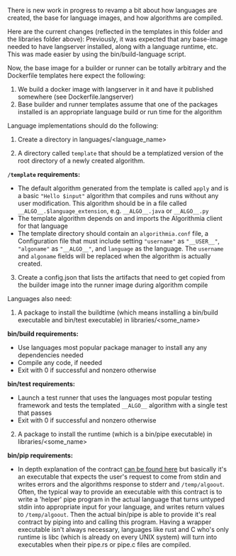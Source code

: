 There is new work in progress to revamp a bit about how languages are created, the base for language images, and how algorithms are compiled.

Here are the current changes (reflected in the templates in this folder and the libraries folder above):
Previously, it was expected that any base-image needed to have langserver installed, along with a language runtime, etc.  This was made easier by using the bin/build-language script.

Now, the base image for a builder or runner can be totally arbitrary and the Dockerfile templates here expect the following:
1. We build a docker image with langserver in it and have it published somewhere (see Dockerfile.langserver)
2. Base builder and runner templates assume that one of the packages installed is an appropriate language build or run time for the algorithm

Language implementations should do the following:
1. Create a directory in languages/<language_name>

2. A directory called `template` that should be a templatized version of the root directory of a newly created algorithm.

**`/template` requirements:**

- The default algorithm generated from the template is called `apply` and is a basic `"Hello $input"` algorithm that compiles and runs without any user modification. This algorithm should be in a file called `__ALGO__.$language_extension`, e.g. `__ALGO__.java` or `__ALGO__.py`
- The template algorithm depends on and imports the Algorithmia client for that language
- The template directory should contain an `algorithmia.conf` file, a Configuration file that must include setting `"username"` as `"__USER__"`, `"algoname"` as `"__ALGO__"`, and `language` as the language. The `username` and `algoname` fields will be replaced when the algorithm is actually created.

3. Create a config.json that lists the artifacts that need to get copied from the builder image into the runner image during algorithm compile

Languages also need:
1. A package to install the buildtime (which means installing a bin/build executable and bin/test executable) in libraries/<some_name>

**bin/build requirements:**
- Use languages most popular package manager to install any any dependencies needed
- Compile any code, if needed
- Exit with 0 if successful and nonzero otherwise

**bin/test requirements:**
- Launch a test runner that uses the languages most popular testing framework and tests the templated `__ALGO__` algorithm with a single test that passes
- Exit with 0 if successful and nonzero otherwise


2. A package to install the runtime (which is a bin/pipe executable) in libraries/<some_name>

**bin/pip requirements:**
- In depth explanation of the contract [can be found here](https://github.com/algorithmiaio/langpacks/blob/master/langpack_guide.md) but basically it's an executable that expects the user's request to come from stdin and writes errors and the algorithms response to stderr and `/temp/algoout`. Often, the typical way to provide an executable with this contract is to write a 'helper' pipe program in the actual language that turns untyped stdin into appropriate input for your language, and writes return values to `/temp/algoout`. Then the actual bin/pipe is able to provide it's real contract by piping into and calling this program. Having a wrapper executable isn't always necessary, languages like rust and C who's only runtime is libc (which is already on every UNIX system) will turn into executables when their pipe.rs or pipe.c files are compiled.
